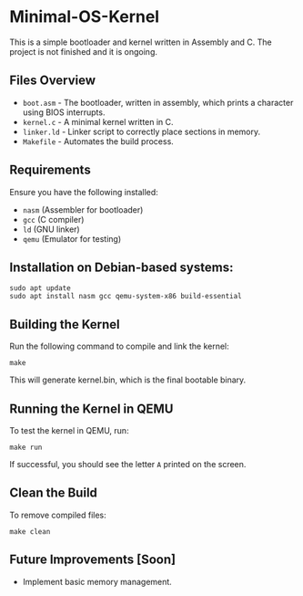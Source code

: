 # Minimal-OS-Kernel
This is a simple bootloader and kernel written in Assembly and C.
The project is not finished and it is ongoing.

## Files Overview

- `boot.asm` - The bootloader, written in assembly, which prints a character using BIOS interrupts.
- `kernel.c` - A minimal kernel written in C.
- `linker.ld` - Linker script to correctly place sections in memory.
- `Makefile` - Automates the build process.

## Requirements

Ensure you have the following installed:

- `nasm` (Assembler for bootloader)
- `gcc` (C compiler)
- `ld` (GNU linker)
- `qemu` (Emulator for testing)

## Installation on Debian-based systems:
```
sudo apt update
sudo apt install nasm gcc qemu-system-x86 build-essential
```

## Building the Kernel
Run the following command to compile and link the kernel:
```
make
```
This will generate kernel.bin, which is the final bootable binary.

## Running the Kernel in QEMU
To test the kernel in QEMU, run:
```
make run
```
If successful, you should see the letter `A` printed on the screen.

## Clean the Build
To remove compiled files:
```
make clean
```
## Future Improvements [Soon]
- Implement basic memory management.
